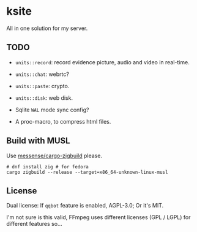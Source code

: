 # ksite

All in one solution for my server.

## TODO

- `units::record`: record evidence picture, audio and video in real-time.

- `units::chat`: webrtc?

- `units::paste`: crypto.

- `units::disk`: web disk.

- Sqlite `WAL` mode sync config?

- A proc-macro, to compress html files.

## Build with MUSL

Use [messense/cargo-zigbuild](https://github.com/messense/cargo-zigbuild) please.

```
# dnf install zig # for fedora
cargo zigbuild --release --target=x86_64-unknown-linux-musl
```

## License

Dual license: If `qqbot` feature is enabled, AGPL-3.0; Or it's MIT.

I'm not sure is this valid, FFmpeg uses different licenses (GPL / LGPL) for different features so...

